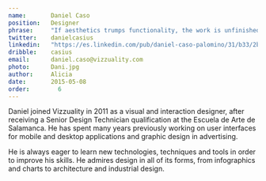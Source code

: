 ```yaml
---
name:       Daniel Caso
position:   Designer
phrase:     "If aesthetics trumps functionality, the work is unfinished"
twitter:    danielcasius
linkedin:   "https://es.linkedin.com/pub/daniel-caso-palomino/31/b33/2bb/en"
dribble:    casius
email:      daniel.caso@vizzuality.com
photo:      Dani.jpg
author:     Alicia
date:       2015-05-08
order: 		  6
---
```


Daniel joined Vizzuality in 2011 as a visual and interaction designer, after receiving a Senior Design Technician qualification at the Escuela de Arte de Salamanca. He has spent many years previously working on user interfaces for mobile and desktop applications and graphic design in advertising. 

He is always eager to learn new technologies, techniques and tools in order to improve his skills. He admires design in all of its forms, from infographics and charts to architecture and industrial design.
